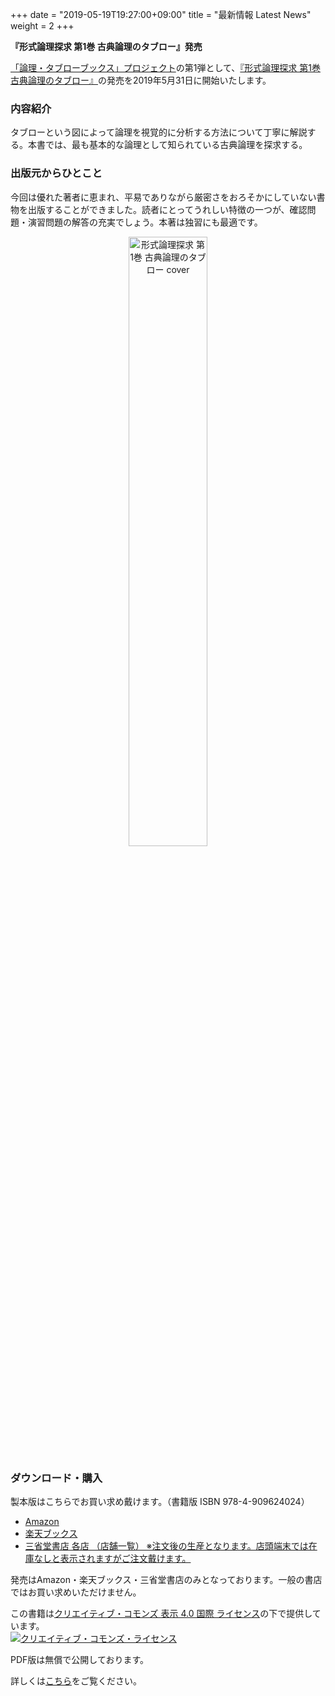 +++
date = "2019-05-19T19:27:00+09:00"
title = "最新情報 Latest News"
weight = 2
+++

**『形式論理探求 第1巻 古典論理のタブロー』発売**


[「論理・タブローブックス」プロジェクト](/tableau/)の第1弾として、[『形式論理探求 第1巻 古典論理のタブロー』](/tableau_contents/tableau01classical_logic/)の発売を2019年5月31日に開始いたします。

### 内容紹介

タブローという図によって論理を視覚的に分析する方法について丁寧に解説する。本書では、最も基本的な論理として知られている古典論理を探求する。

<!--more-->

### 出版元からひとこと

今回は優れた著者に恵まれ、平易でありながら厳密さをおろそかにしていない書物を出版することができました。読者にとってうれしい特徴の一つが、確認問題・演習問題の解答の充実でしょう。本著は独習にも最適です。

<p style="text-align: center;"><a href="/tableau_contents/tableau01classical_logic/"><img src="/images/tableau/tableau01_cover_web01_ol_1.svg" alt="形式論理探求 第1巻 古典論理のタブロー cover" width=50%></a></p>

### ダウンロード・購入

製本版はこちらでお買い求め戴けます。（書籍版 ISBN 978-4-909624024）

* [Amazon](https://www.amazon.co.jp/dp/4909624023/)
* [楽天ブックス](https://books.rakuten.co.jp/rb/15940936/)
* [三省堂書店 各店 （店舗一覧） ※注文後の生産となります。店頭端末では在庫なしと表示されますがご注文戴けます。](https://www.books-sanseido.co.jp/shop/)

発売はAmazon・楽天ブックス・三省堂書店のみとなっております。一般の書店ではお買い求めいただけません。

この書籍は<a rel="license" href="http://creativecommons.org/licenses/by/4.0/">クリエイティブ・コモンズ 表示 4.0 国際 ライセンス</a>の下で提供しています。<br>
<a rel="license" href="http://creativecommons.org/licenses/by/4.0/"><img alt="クリエイティブ・コモンズ・ライセンス" style="border-width:0" src="https://i.creativecommons.org/l/by/4.0/88x31.png" /></a>

PDF版は無償で公開しております。

詳しくは[こちら](/tableau_contents/tableau01classical_logic/)をご覧ください。
